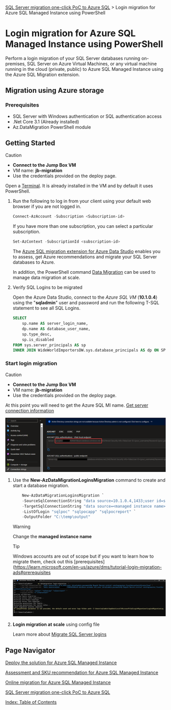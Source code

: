 [SQL Server migration one-click PoC to Azure SQL](../../README.md) > Login migration for Azure SQL Managed Instance using PowerShell

# Login migration for Azure SQL Managed Instance using PowerShell

Perform a login migration of your SQL Server databases running on-premises, SQL Server on Azure Virtual Machines, or any virtual machine running in the cloud (private, public) to Azure SQL Managed Instance using the Azure SQL Migration extension.

## Migration using Azure storage

### Prerequisites

- SQL Server with Windows authentication or SQL authentication access
- .Net Core 3.1 (Already installed)
- Az.DataMigration PowerShell module

## Getting Started

> [!CAUTION]
>
> - **Connect to the Jump Box VM**
> - VM name: **jb-migration**
> - Use the credentials provided on the deploy page.

Open a [Terminal](https://apps.microsoft.com/store/detail/windows-terminal/9N0DX20HK701?hl=en-us&gl=us). It is already installed in the VM and by default it uses PowerShell.

1. Run the following to log in from your client using your default web browser if you are not logged in.

    ```powershell
    Connect-AzAccount -Subscription <Subscription-id>
    ```

    If you have more than one subscription, you can select a particular subscription.

    ```powershell
    Set-AzContext -SubscriptionId <subscription-id>
    ```

    The [Azure SQL migration extension for Azure Data Studio](https://learn.microsoft.com/en-us/sql/azure-data-studio/extensions/azure-sql-migration-extension?view=sql-server-ver16) enables you to assess, get Azure recommendations and migrate your SQL Server databases to Azure.

    In addition, the PowerShell command [Data Migration](https://learn.microsoft.com/en-us/powershell/module/az.datamigration/?view=azps-10.0.0#data-migrationt) can be used to manage data migration at scale.

2. Verify SQL Logins to be migrated

    Open the Azure Data Studio, connect to the *Azure SQL VM* (**10.1.0.4**) using the "**sqladmin**" user and password and run the following T-SQL statement to see all SQL Logins.

    ```sql
    SELECT 
        sp.name AS server_login_name, 
        dp.name AS database_user_name, 
        sp.type_desc, 
        sp.is_disabled
    FROM sys.server_principals AS sp
    INNER JOIN WideWorldImportersDW.sys.database_principals AS dp ON SP.sid = DP.sid
    ```

### Start login migration

> [!CAUTION]
>
> - **Connect to the Jump Box VM**
> - VM name: **jb-migration**
> - Use the credentials provided on the deploy page.

At this point you will need to get the Azure SQL MI name. [Get server connection information](https://learn.microsoft.com/en-us/azure/azure-sql/database/connect-query-content-reference-guide?view=azuresql#get-server-connection-information)

![sqlmi-connectionstring](../../../media/sqlmi-connectionstring.png)

1. Use the **New-AzDataMigrationLoginsMigration** command to create and start a database migration.

    ```powershell
        New-AzDataMigrationLoginsMigration `
        -SourceSqlConnectionString "data source=10.1.0.4,1433;user id=sqladmin;password=My`$upp3r`$ecret;initial catalog=master;TrustServerCertificate=True" `
        -TargetSqlConnectionString "data source=<managed instance name>.database.windows.net;user id=sqladmin;password=My`$upp3r`$ecret;initial catalog=master;TrustServerCertificate=True" `
        -ListOfLogin "sqlpoc" "sqlpocapp" "sqlpocreport" `
        -OutputFolder "C:\temp\output" 
    ```

    > [!WARNING]
    >
    > Change the **managed instance name**

    > [!TIP]
    >
    > Windows accounts are out of scope but if you want to learn how to migrate them, check out this [prerequisites](<https://learn.microsoft.com/en-us/azure/dms/tutorial-login-migration-ads#prerequisites>

    ![sqlmi-login-migration](../../../media/sqlmi-login-migration-cli.png)

2. **Login migration at scale** using config file

    Learn more about [Migrate SQL Server logins](https://learn.microsoft.com/en-us/azure/dms/tutorial-login-migration-ads#configure-login-migration-settings)

## Page Navigator

[Deploy the solution for Azure SQL Managed Instance](../deploy/README.md)

[Assessment and SKU recommendation for Azure SQL Managed Instance](../assessment/README.md)

[Online migration for Azure SQL Managed Instance](../migration/online.md)

[SQL Server migration one-click PoC to Azure SQL](../../README.md)

[Index: Table of Contents](../../index.md)
